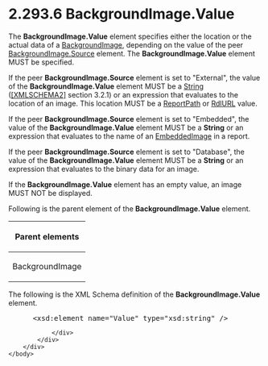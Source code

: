 <html dir="LTR" xmlns:mshelp="http://msdn.microsoft.com/mshelp" xmlns:ddue="http://ddue.schemas.microsoft.com/authoring/2003/5" xmlns:xlink="http://www.w3.org/1999/xlink" xmlns:tool="http://www.microsoft.com/tooltip">
    <head>
        <meta http-equiv="Content-Type" content="text/html; CHARSET=utf-8"></meta>
        <meta name="save" content="history"></meta>
        <title>2.293.6 BackgroundImage.Value</title>
        <xml>
            <mshelp:toctitle title="2.293.6 BackgroundImage.Value"></mshelp:toctitle>
            <mshelp:rltitle title="[MS-RDL]: BackgroundImage.Value"></mshelp:rltitle>
            <mshelp:keyword index="A" term="8926ed7d-1071-4e38-a0c0-3cbfa65870cf"></mshelp:keyword>
            <mshelp:attr name="DCSext.ContentType" value="open specification"></mshelp:attr>
            <mshelp:attr name="AssetID" value="8926ed7d-1071-4e38-a0c0-3cbfa65870cf"></mshelp:attr>
            <mshelp:attr name="TopicType" value="kbRef"></mshelp:attr>
            <mshelp:attr name="DCSext.Title" value="[MS-RDL]: BackgroundImage.Value" />
        </xml>
    </head>
    <body>
        <div id="header">
            <h1 class="heading">2.293.6 BackgroundImage.Value</h1>
        </div>
        <div id="mainSection">
            <div id="mainBody">
                <div id="allHistory" class="saveHistory"></div>
                <div id="sectionSection0" class="section" name="collapseableSection">
                    

<p>The <b>BackgroundImage.Value</b> element specifies either
the location or the actual data of a <a href="b3c5d73d-2f29-4b32-9846-d077a22588bf.htm">BackgroundImage</a>, depending
on the value of the peer <a href="86077cfa-03cc-404d-8e72-8366f5946f39.htm">BackgroundImage.Source</a>
element. The <b>BackgroundImage.Value</b> element MUST be specified. </p>

<p>If the peer <b>BackgroundImage.Source</b> element is set to
&quot;External&quot;, the value of the <b>BackgroundImage.Value</b> element
MUST be a <a href="1ed81ef3-a683-45e3-aaad-bd2bbe71bc3d.htm">String</a> (<a href="https://go.microsoft.com/fwlink/?LinkId=90610">[XMLSCHEMA2]</a> section
3.2.1) or an expression that evaluates to the location of an image. This
location MUST be a <a href="0e8ab873-6565-45f0-a61f-2d7da8e1ff74.htm">ReportPath</a>
or <a href="6977536e-dae7-44f3-a737-a249567cf172.htm">RdlURL</a> value. </p>

<p>If the peer <b>BackgroundImage.Source</b> element is set to
&quot;Embedded&quot;, the value of the <b>BackgroundImage.Value</b> element
MUST be a <b>String</b> or an expression that evaluates to the name of an <a href="6cdb345a-b502-4eee-84fd-de5ccf2a40e7.htm">EmbeddedImage</a> in a report.
</p>

<p>If the peer <b>BackgroundImage.Source</b> element is set to
&quot;Database&quot;, the value of the <b>BackgroundImage.Value</b> element
MUST be a <b>String</b> or an expression that evaluates to the binary data for
an image. </p>

<p>If the <b>BackgroundImage.Value</b> element has an empty
value, an image MUST NOT be displayed.</p>

<p>Following is the parent element of the <b>BackgroundImage.Value</b>
element.</p>

<table>
 <thead>
  <tr>
   <th>
   <p>Parent elements</p>
   </th>
  </tr>
 </thead>
 <tr>
  <td>
  <p>BackgroundImage</p>
  </td>
 </tr>
</table>

<p>The following is the XML Schema definition of the <b>BackgroundImage.Value</b>
element.</p>

<dl>
<dd>
<div><pre> &lt;xsd:element name=&quot;Value&quot; type=&quot;xsd:string&quot; /&gt;
</pre></div>
</dd></dl>


                </div>
            </div>
        </div>
    </body>
</html>